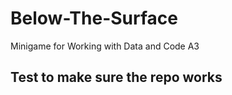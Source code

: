 # Below-The-Surface
Minigame for Working with Data and Code A3

## Test to make sure the repo works
